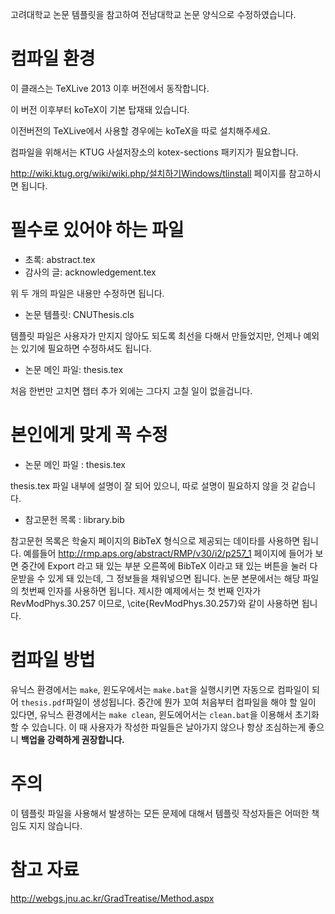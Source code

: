 고려대학교 논문 템플릿을 참고하여 전남대학교 논문 양식으로 수정하였습니다.

컴파일 환경
===========

이 클래스는 TeXLive 2013 이후 버전에서 동작합니다.

이 버전 이후부터 koTeX이 기본 탑재돼 있습니다.

이전버전의 TeXLive에서 사용할 경우에는 koTeX을 따로 설치해주세요.

컴파일을 위해서는 KTUG 사설저장소의 kotex-sections 패키지가 필요합니다.

http://wiki.ktug.org/wiki/wiki.php/설치하기Windows/tlinstall 페이지를 참고하시면 됩니다.


필수로 있어야 하는 파일
=======================

* 초록: abstract.tex
* 감사의 글: acknowledgement.tex

위 두 개의 파일은 내용만 수정하면 됩니다.

 * 논문 템플릿: CNUThesis.cls

템플릿 파일은 사용자가 만지지 않아도 되도록 최선을 다해서 만들었지만, 언제나 예외는 있기에 필요하면 수정하셔도 됩니다.

 * 논문 메인 파일:  thesis.tex

처음 한번만 고치면 챕터 추가 외에는 그다지 고칠 일이 없을겁니다.


본인에게 맞게 꼭 수정
=====================

* 논문 메인 파일 : thesis.tex

thesis.tex 파일 내부에 설명이 잘 되어 있으니, 따로 설명이 필요하지 않을 것 같습니다. 

* 참고문헌 목록 : library.bib

참고문헌 목록은 학술지 페이지의 BibTeX 형식으로 제공되는 데이타를 사용하면 됩니다.
예를들어 http://rmp.aps.org/abstract/RMP/v30/i2/p257_1 페이지에 들어가 보면 중간에 Export 라고 돼 있는 부분 오른쪽에 BibTeX 이라고 돼 있는 버튼을 눌러 다운받을 수 있게 돼 있는데, 그 정보들을 채워넣으면 됩니다. 논문 본문에서는 해당 파일의 첫번째 인자를 사용하면 됩니다. 제시한 예제에서는 첫 번째 인자가 RevModPhys.30.257 이므로, \cite{RevModPhys.30.257}와 같이 사용하면 됩니다.

컴파일 방법
===========

유닉스 환경에서는 `make`, 윈도우에서는 `make.bat`을 실행시키면 자동으로 컴파일이 되어 `thesis.pdf`파일이 생성됩니다. 중간에 뭔가 꼬여 처음부터 컴파일을 해야 할 일이 있다면, 유닉스 환경에서는 `make clean`, 윈도에어서는 `clean.bat`을 이용해서 초기화 할 수 있습니다. 이 때 사용자가 작성한 파일들은 날아가지 않으나 항상 조심하는게 좋으니 **백업을 강력하게 권장합니다.**

주의
====

이 템플릿 파일을 사용해서 발생하는 모든 문제에 대해서 템플릿 작성자들은 어떠한 책임도 지지 않습니다.

참고 자료
=========

http://webgs.jnu.ac.kr/GradTreatise/Method.aspx
